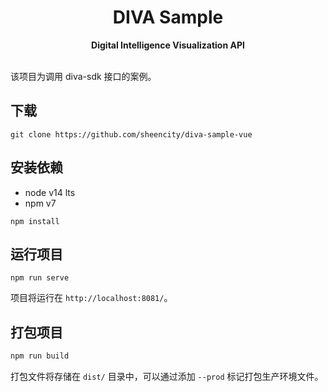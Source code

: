 <h1 align="center">DIVA Sample</h1>
<div align="center">
  <strong>Digital Intelligence Visualization API</strong>
</div>
<br />

该项目为调用 diva-sdk 接口的案例。

## 下载

```shell
git clone https://github.com/sheencity/diva-sample-vue
```

## 安装依赖

- node v14 lts
- npm v7

```shell
npm install
```

## 运行项目

```shell
npm run serve
```

项目将运行在 `http://localhost:8081/`。

## 打包项目

```javascript
npm run build
```

打包文件将存储在 `dist/` 目录中，可以通过添加 `--prod` 标记打包生产环境文件。
